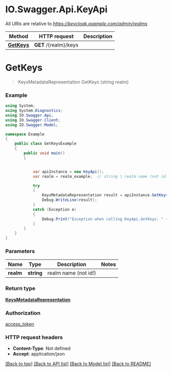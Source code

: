 # IO.Swagger.Api.KeyApi

All URIs are relative to *https://keycloak.example.com/admin/realms*

Method | HTTP request | Description
------------- | ------------- | -------------
[**GetKeys**](KeyApi.md#getkeys) | **GET** /{realm}/keys | 

<a name="getkeys"></a>
# **GetKeys**
> KeysMetadataRepresentation GetKeys (string realm)



### Example
```csharp
using System;
using System.Diagnostics;
using IO.Swagger.Api;
using IO.Swagger.Client;
using IO.Swagger.Model;

namespace Example
{
    public class GetKeysExample
    {
        public void main()
        {


            var apiInstance = new KeyApi();
            var realm = realm_example;  // string | realm name (not id!)

            try
            {
                KeysMetadataRepresentation result = apiInstance.GetKeys(realm);
                Debug.WriteLine(result);
            }
            catch (Exception e)
            {
                Debug.Print("Exception when calling KeyApi.GetKeys: " + e.Message );
            }
        }
    }
}
```

### Parameters

Name | Type | Description  | Notes
------------- | ------------- | ------------- | -------------
 **realm** | **string**| realm name (not id!) | 

### Return type

[**KeysMetadataRepresentation**](KeysMetadataRepresentation.md)

### Authorization

[access_token](../README.md#access_token)

### HTTP request headers

 - **Content-Type**: Not defined
 - **Accept**: application/json

[[Back to top]](#) [[Back to API list]](../README.md#documentation-for-api-endpoints) [[Back to Model list]](../README.md#documentation-for-models) [[Back to README]](../README.md)

